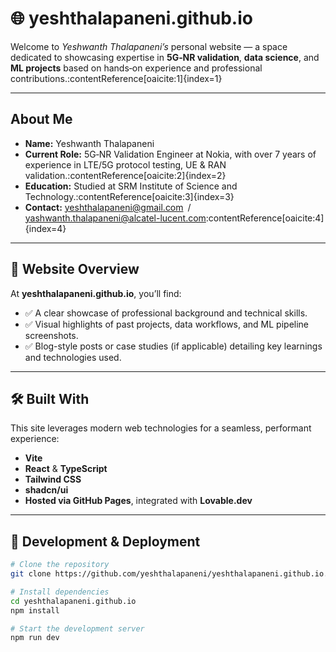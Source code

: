 # 🌐 yeshthalapaneni.github.io

Welcome to *Yeshwanth Thalapaneni’s* personal website — a space dedicated to showcasing expertise in **5G‑NR validation**, **data science**, and **ML projects** based on hands‑on experience and professional contributions.:contentReference[oaicite:1]{index=1}

---

## About Me

- **Name:** Yeshwanth Thalapaneni  
- **Current Role:** 5G‑NR Validation Engineer at Nokia, with over 7 years of experience in LTE/5G protocol testing, UE & RAN validation.:contentReference[oaicite:2]{index=2}  
- **Education:** Studied at SRM Institute of Science and Technology.:contentReference[oaicite:3]{index=3}  
- **Contact:** [yeshthalapaneni@gmail.com](mailto:yeshthalapaneni@gmail.com) / [yashwanth.thalapaneni@alcatel-lucent.com](mailto:yeshwanth.thalapaneni@alcatel-lucent.com):contentReference[oaicite:4]{index=4}  

---

## 🌟 Website Overview

At **yeshthalapaneni.github.io**, you’ll find:

- ✅ A clear showcase of professional background and technical skills.  
- ✅ Visual highlights of past projects, data workflows, and ML pipeline screenshots.  
- ✅ Blog-style posts or case studies (if applicable) detailing key learnings and technologies used.  

---

## 🛠️ Built With

This site leverages modern web technologies for a seamless, performant experience:

- **Vite**
- **React** & **TypeScript**
- **Tailwind CSS**
- **shadcn/ui**
- **Hosted via GitHub Pages**, integrated with **Lovable.dev**

---

## 🚀 Development & Deployment

```bash
# Clone the repository
git clone https://github.com/yeshthalapaneni/yeshthalapaneni.github.io.git

# Install dependencies
cd yeshthalapaneni.github.io
npm install

# Start the development server
npm run dev
